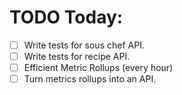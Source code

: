 TODO Today:
==========
- [ ] Write tests for sous chef API.
- [ ] Write tests for recipe API.
- [ ] Efficient Metric Rollups (every hour)
- [ ] Turn metrics rollups into an API.
